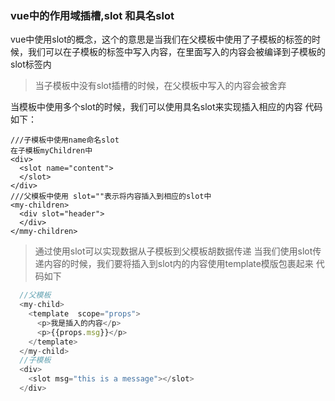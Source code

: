 ### vue中的作用域插槽,slot 和具名slot
vue中使用slot的概念，这个的意思是当我们在父模板中使用了子模板的标签的时候，我们可以在子模板的标签中写入内容，在里面写入的内容会被编译到子模板的slot标签内
>当子模板中没有slot插槽的时候，在父模板中写入的内容会被舍弃
>
当模板中使用多个slot的时候，我们可以使用具名slot来实现插入相应的内容
代码如下：
```javascrript
///子模板中使用name命名slot
在子模板myChildren中
<div>
  <slot name="content">
  </slot>
</div>
///父模板中使用 slot=""表示将内容插入到相应的slot中
<my-children>
  <div slot="header">
  </div>
</mmy-children>
````
> 通过使用slot可以实现数据从子模板到父模板胡数据传递 当我们使用slot传递内容的时候，我们要将插入到slot内的内容使用template模版包裹起来
代码如下
>

```javascript
  //父模板
  <my-child>
    <template  scope="props">
      <p>我是插入的内容</p>
      <p>{{props.msg}}</p>
    </template>
  </my-child>
  //子模板
  <div>
    <slot msg="this is a message"></slot>
  </div>
```
